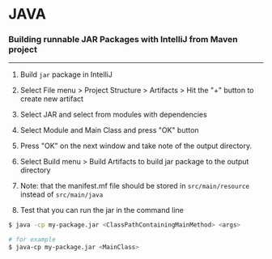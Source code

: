 # JAVA

### Building runnable JAR Packages with IntelliJ from Maven project
---

1. Build `jar` package in IntelliJ

  1. Select File menu > Project Structure > Artifacts > Hit the "+" button to create new artifact

  1. Select JAR and select from modules with dependencies
  
  1. Select Module and Main Class and press "OK" button
  
  1. Press "OK" on the next window and take note of the output directory.
  
  1. Select Build menu > Build Artifacts to build jar package to the output directory
  
  1. Note: that the manifest.mf file should be stored in `src/main/resource` instead of `src/main/java`

2. Test that you can run the jar in the command line
```sh
$ java -cp my-package.jar <ClassPathContainingMainMethod> <args>

# for example
$ java-cp my-package.jar <MainClass>

```
